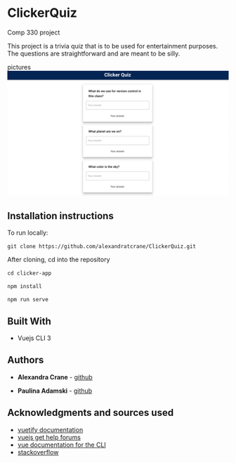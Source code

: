 # ClickerQuiz

Comp 330 project 

This project is a trivia quiz that is to be used for entertainment purposes. The questions are straightforward and are meant to be silly.


pictures
![demo image](./clicker-quiz/src/assets/demo.png)

## Installation instructions

To run locally:

```
git clone https://github.com/alexandratcrane/ClickerQuiz.git 
```

After cloning, cd into the repository

```
cd clicker-app
```

```
npm install
```

```
npm run serve
```



## Built With

* Vuejs CLI 3


## Authors

* **Alexandra Crane** - [github](https://github.com/alexandratcrane)

* **Paulina Adamski** - [github](https://github.com/paulinusia)


## Acknowledgments and sources used

*  [vuetify documentation](https://vuetifyjs.com/en/getting-started/quick-start)
* [vuejs get help forums](https://forum.vuejs.org/t/cannot-read-property-of-undefined-yet-the-data-is-displayed/15494/5)
* [vue documentation for the CLI](https://vuejs.org/v2/guide/components.html)
* [stackoverflow](https://stackoverflow.com/questions/34865348/vuejs-set-a-radio-button-checked-if-statement-is-true)

